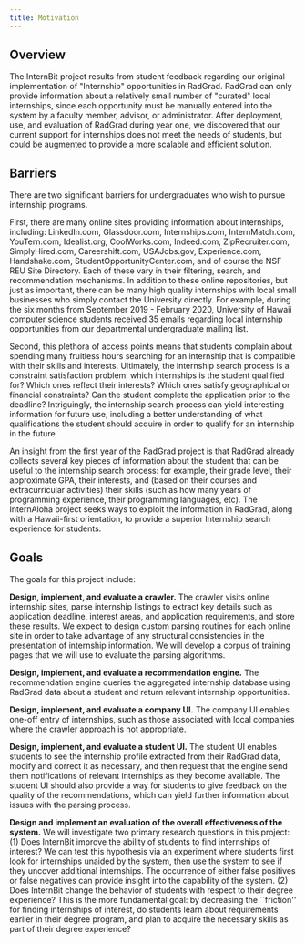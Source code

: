 ```yaml
---
title: Motivation
---
```


## Overview
The InternBit project results from student feedback regarding our original implementation of "Internship" opportunities in RadGrad.  RadGrad can only provide information about a relatively small number of "curated" local internships, since each opportunity must be manually entered into the system by a faculty member, advisor, or administrator. After deployment, use, and evaluation of RadGrad during year one, we discovered that our current support for internships does not meet the needs of students, but could be augmented to provide a more scalable and efficient solution.

## Barriers

There are two significant barriers for undergraduates who wish to pursue internship programs.

First, there are many online sites providing information about internships, including: LinkedIn.com, Glassdoor.com, Internships.com, InternMatch.com, YouTern.com, Idealist.org, CoolWorks.com, Indeed.com, ZipRecruiter.com, SimplyHired.com, Careershift.com, USAJobs.gov, Experience.com, Handshake.com, StudentOpportunityCenter.com, and of course the NSF REU Site Directory.  Each of these vary in their filtering, search, and recommendation mechanisms. In addition to these online repositories, but just as important, there can be many high quality internships with local small businesses who simply contact the University directly.  For example, during the six months from September 2019 - February 2020, University of Hawaii computer science students received 35 emails regarding local internship opportunities from our departmental undergraduate mailing list.

Second, this plethora of access points means that students complain about spending many fruitless hours searching for an internship that is compatible with their skills and interests. Ultimately, the internship search process is a constraint satisfaction problem: which internships is the student qualified for? Which ones reflect their interests? Which ones satisfy geographical or financial constraints?  Can the student complete the application prior to the deadline? Intriguingly, the internship search process can yield interesting information for future use, including a better understanding of what qualifications the student should acquire in order to qualify for an internship in the future.

An insight from the first year of the RadGrad project is that RadGrad already collects several key pieces of information about the student that can be useful to the internship search process: for example, their grade level, their approximate GPA, their interests, and (based on their courses and extracurricular activities) their skills (such as how many years of programming experience, their programming languages, etc). The InternAloha project seeks ways to exploit the information in RadGrad, along with a Hawaii-first orientation, to provide a superior Internship search experience for students.

## Goals

The goals for this project include:

**Design, implement, and evaluate a crawler.** The crawler visits online internship sites, parse internship listings to extract key details such as application deadline, interest areas, and application requirements, and store these results. We expect to design custom parsing routines for each online site in order to take advantage of any structural consistencies in the presentation of internship information. We will develop a corpus of training pages that we will use to evaluate the parsing algorithms.

**Design, implement, and evaluate a recommendation engine.** The recommendation engine queries the aggregated internship database using RadGrad data about a student and return relevant internship opportunities.

**Design, implement, and evaluate a company UI.** The company UI enables one-off entry of internships, such as those associated with local companies where the crawler approach is not appropriate.

**Design, implement, and evaluate a student UI.** The student UI enables students to see the internship profile extracted from their RadGrad data, modify and correct it as necessary, and then request that the engine send them notifications of relevant internships as they become available. The student UI should also provide a way for students to give feedback on the quality of the recommendations, which can yield further information about issues with the parsing process.

**Design and implement an evaluation of the overall effectiveness of the system.** We will investigate two primary research questions in this project: (1) Does InternBit improve the ability of students to find internships of interest?  We can test this hypothesis via an experiment where students first look for internships unaided by the system, then use the system to see if they uncover additional internships. The occurrence of either false positives or false negatives can provide insight into the capability of the system.  (2) Does InternBit change the behavior of students with respect to their degree experience? This is the more fundamental goal: by decreasing the ``friction'' for finding internships of interest, do students learn about requirements earlier in their degree program, and plan to acquire the necessary skills as part of their degree experience?



